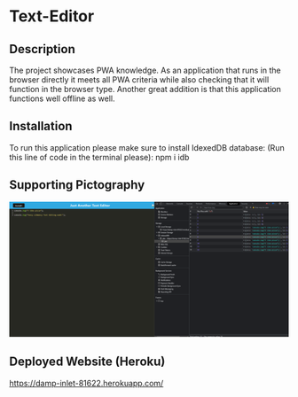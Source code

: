 # Text-Editor

## Description

The project showcases PWA knowledge. As an application that runs in the browser directly it meets all PWA criteria while also checking that it will function in the browser type. Another great addition is that this application functions well offline as well.

## Installation

To run this application please make sure to install IdexedDB database: (Run this line of code in the terminal please): npm i idb

## Supporting Pictography

![Text-Editor-Snip](./client/src/images/Screenshot%20(61).png)

## Deployed Website (Heroku)

https://damp-inlet-81622.herokuapp.com/